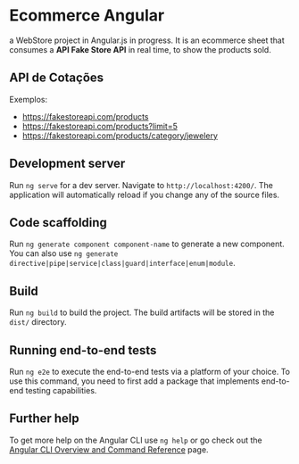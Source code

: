 # Ecommerce Angular
a WebStore project in Angular.js in progress. It is an ecommerce sheet that consumes a **API Fake Store API** in real time, to show the products sold.


## API de Cotações

Exemplos:
* https://fakestoreapi.com/products
* https://fakestoreapi.com/products?limit=5
* https://fakestoreapi.com/products/category/jewelery


## Development server

Run `ng serve` for a dev server. Navigate to `http://localhost:4200/`. The application will automatically reload if you change any of the source files.

## Code scaffolding

Run `ng generate component component-name` to generate a new component. You can also use `ng generate directive|pipe|service|class|guard|interface|enum|module`.

## Build

Run `ng build` to build the project. The build artifacts will be stored in the `dist/` directory.

## Running end-to-end tests

Run `ng e2e` to execute the end-to-end tests via a platform of your choice. To use this command, you need to first add a package that implements end-to-end testing capabilities.

## Further help

To get more help on the Angular CLI use `ng help` or go check out the [Angular CLI Overview and Command Reference](https://angular.io/cli) page.

